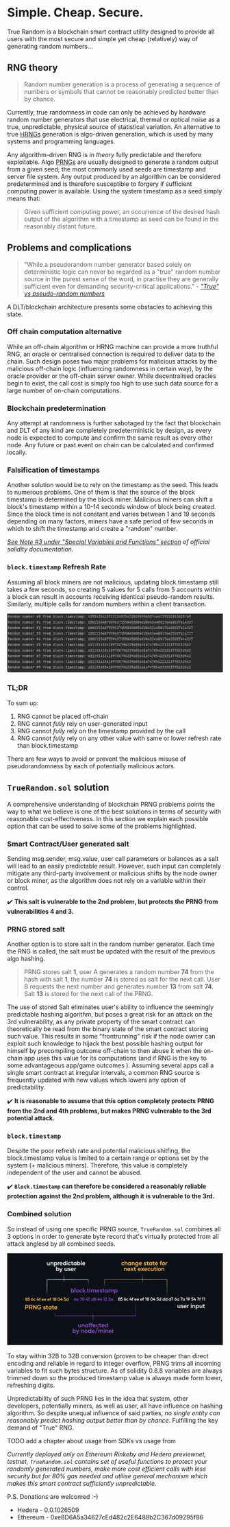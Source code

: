 # Simple. Cheap. Secure.

True Random is a blockchain smart contract utility designed to provide all users with the most secure and simple yet cheap (relatively) way of generating random numbers...

## RNG theory
> Random number generation is a process of generating a sequence of numbers or symbols that cannot be reasonably predicted better than by chance.

Currently, true randomness in code can only be achieved by hardware random number generators that use electrical, thermal or optical noise as a true, unpredictable, physical source of statistical variation.
An alternative to true [HRNGs](https://en.wikipedia.org/wiki/Hardware_random_number_generator "hardware random-number generators") generation is algo-driven generation, which is used by many systems and programming languages.

Any algorithm-driven RNG is _in theory_ fully predictable and therefore exploitable. Algo [PRNGs](https://en.wikipedia.org/wiki/Pseudorandom_number_generator "pseudo-random number generators") are usually designed to generate a random output from a given seed; the most commonly used seeds are timestamp and server file system. Any output produced by an algorithm can be considered predetermined and is therefore susceptible to forgery if sufficient computing power is available. Using the system timestamp as a seed simply means that:
> Given sufficient computing power, an occurrence of the desired hash output of the algorithm with a timestamp as seed can be found in the reasonably distant future.

## Problems and complications

> "While a pseudorandom number generator based solely on deterministic logic can never be regarded as a "true" random number source in the purest sense of the word, in practise they are generally sufficient even for demanding security-critical applications."
> _- ["True" vs pseudo-random numbers](https://en.wikipedia.org/wiki/Random_number_generation#"True"_vs._pseudo-random_numbers)_

A DLT/blockchain architecture presents some obstacles to achieving this state.

### Off chain computation alternative

While an off-chain algorithm or HRNG machine can provide a more truthful RNG, an oracle or centralised connection is required to deliver data to the chain. Such design poses two major problems for malicious attacks by the malicious off-chain logic (influencing randomness in certain way), by the oracle provider or the off-chain server owner. While decentralised oracles begin to exist, the call cost is simply too high to use such data source for a large number of on-chain computations.

### Blockchain predetermination

Any attempt at randomness is further sabotaged by the fact that blockchain and DLT of any kind are completely predeterministic by design, as every node is expected to compute and confirm the same result as every other node.
Any future or past event on chain can be calculated and confirmed locally.

### Falsification of timestamps

Another solution would be to rely on the timestamp as the seed. This leads to numerous problems. One of them is that the source of the block timestamp is determined by the block miner. Malicious miners can shift a block's timestamp within a 10-14 seconds window of block being created. Since the block time is not constant and varies between 1 and 19 seconds depending on many factors, miners have a safe period of few seconds in which to shift the timestamp and create a "random" number.

_[See Note #3 under "Special Variables and Functions" section](https://docs.soliditylang.org/en/latest/units-and-global-variables.html?highlight=block.timestamp#special-variables-and-functions) of official solidity documentation._

### `block.timestamp` Refresh Rate

Assuming all block miners are not malicious, updating block.timestamp still takes a few seconds, so creating 5 values for 5 calls from 5 accounts within a block can result in accounts receiving identical pseudo-random results. Similarly, multiple calls for random numbers within a client transaction.

![Identical RNGs returned](./docs/block_timestamp_refresh_rate.png?raw=true "Block.timestamp Refresh Rate")

### TL;DR

To sum up:
1. RNG cannot be placed off-chain
2. RNG cannot _fully_ rely on user-generated input
3. RNG cannot _fully_ rely on the timestamp provided by the call
4. RNG cannot _fully_ rely on any other value with same or lower refresh rate than block.timestamp

There are few ways to avoid or prevent the malicious misuse of pseudorandomness by each of potentially malicious actors.

## `TrueRandom.sol` solution

A comprehensive understanding of blockchain PRNG problems points the way to what we believe is one of the best solutions in terms of security with reasonable cost-effectiveness. In this section we explain each possible option that can be used to solve some of the problems highlighted.

### Smart Contract/User generated salt
Sending msg.sender, msg.value, user call parameters or balances as a salt will lead to an easily predictable result. However, such input can completely mitigate any third-party involvement or malicious shifts by the node owner or block miner, as the algorithm does not rely on a variable within their control.

:heavy_check_mark: **This salt is vulnerable to the 2nd problem, but protects the PRNG from vulnerabilities 4 and 3.**

### PRNG stored salt
Another option is to store salt in the random number generator. Each time the RNG is called, the salt must be updated with the result of the previous algo hashing.
> PRNG stores salt **1**, user A generates a random number **74** from the hash with salt **1**, the number **74** is stored as salt for the next call. User B requests the next number and generates number **13** from salt **74**. Salt **13** is stored for the next call of the PRNG.

The use of stored Salt eliminates user's ability to influence the seemingly predictable hashing algorithm, but poses a great risk for an attack on the 3rd vulnerability, as any private property of the smart contract can theoretically be read from the binary state of the smart contract storing such value. 
This results in some "frontrunning" risk if the node owner can exploit such knowledge to hijack the best possible hashing output for himself by precompiling outcome off-chain to then abuse it when the on-chain app uses this value for its computations (and if RNG is the key to some advantageous app/game outcomes ). Assuming several apps call a single smart contract at irregular intervals, a common RNG source is frequently updated with new values which lowers any option of predictability.

:heavy_check_mark: **It is reasonable to assume that this option completely protects PRNG from the 2nd and 4th problems, but makes PRNG vulnerable to the 3rd potential attack.**

### `block.timestamp`
Despite the poor refresh rate and potential malicious shitfing, the block.timestamp value is limited to a certain range or options set by the system (+ malicious miners).
Therefore, this value is completely independent of the user and cannot be abused.

:heavy_check_mark: **`Block.timestamp` can therefore be considered a reasonably reliable protection against the 2nd problem, although it is vulnerable to the 3rd.**

### Combined solution

So instead of using one specific PRNG source, `TrueRandom.sol` combines all 3 options in order to generate byte record that's virtually protected from all attack anglesd by all combined seeds.

![TrueRandom.sol Salt assembly](./docs/TrueRandomSalt.png?raw=true "True Random salt")

To stay within 32B to 32B conversion (proven to be cheaper than direct encoding and reliable in regard to integer overflow, PRNG trims all incoming variables to fit such bytes structure. 
As of solidity 0.8.8 variables are always trimmed down so the produced timestamp value is always made form lower, refreshing digits.

Unpredictability of such PRNG lies in the idea that system, other developers, potentially miners, as well as user, all have influence on hashing algorithm. So despite unequal influence of said parties, _no single entity can reasonably predict hashing output better than by chance_.
Fulfilling the key demand of "True" RNG.

TODO add a chapter about usage from SDKs vs usage from 

_Currently deployed only on Ethereum Rinkeby and Hedera previewnet, testnet, `TrueRandom.sol` contains set of useful functions to protect your randomly generated numbers, make more cost efficient calls with less security but for 80% gas needed and utilise general mechanism which makes this smart contract sufficiently unpredictable._

P.S. Donations are welcomed :-)
 - Hedera - 0.0.1026509
 - Ethereum - 0xe8D6A5a34627cEd482c2E6488b2C367d09295f86

